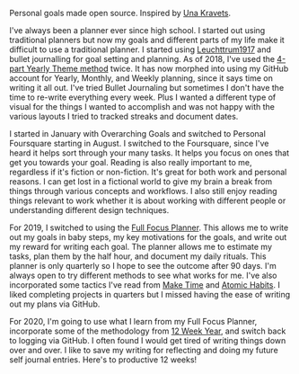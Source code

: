 
Personal goals made open source. Inspired by [Una Kravets](https://una.im/personal-goals-guide/).

I've always been a planner ever since high school. I started out using traditional planners but now my goals and different parts of my life make it difficult to use a traditional planner. I started using [Leuchttrum1917](https://www.leuchtturm1917.us/notebook-medium-a5-hardcover-249-numbered-pages.html) and bullet journalling for goal setting and planning. As of 2018, I've used the [4-part Yearly Theme method](https://inkandvolt.com/2017/12/your-2018-success-strategy-yearly-planning-part-4/) twice. It has now morphed into using my GitHub account for Yearly, Monthly, and Weekly planning, since it says time on writing it all out. I've tried Bullet Journaling but sometimes I don't have the time to re-write everything every week. Plus I wanted a different type of visual for the things I wanted to accomplish and was not happy with the various layouts I tried to tracked streaks and document dates. 

I started in January with Overarching Goals and switched to Personal Foursquare starting in August. I switched to the Foursquare, since I've heard it helps sort through your many tasks. It helps you focus on ones that get you towards your goal. Reading is also really important to me, regardless if it's fiction or non-fiction. It's great for both work and personal reasons. I can get lost in a fictional world to give my brain a break from things through various concepts and workflows. I also still enjoy reading things relevant to work whether it is about working with different people or understanding different design techniques.

For 2019, I switched to using the [Full Focus Planner](https://fullfocusplanner.com). This allows me to write out my goals in baby steps, my key motivations for the goals, and write out my reward for writing each goal. The planner allows me to estimate my tasks, plan them by the half hour, and document my daily rituals. This planner is only quarterly so I hope to see the outcome after 90 days. I'm always open to try different methods to see what works for me. I've also incorporated some tactics I've read from [Make Time](https://www.goodreads.com/book/show/37880811-make-time?from_search=true) and [Atomic Habits](https://www.goodreads.com/book/show/40121378-atomic-habits?from_search=true). I liked completing projects in quarters but I missed having the ease of writing out my plans via GitHub. 

For 2020, I'm going to use what I learn from my Full Focus Planner, incorporate some of the methodology from [12 Week Year](https://www.goodreads.com/book/show/10009377-the-12-week-year), and switch back to logging via GitHub. I often found I would get tired of writing things down over and over. I like to save my writing for reflecting and doing my future self journal entries. Here's to productive 12 weeks!
